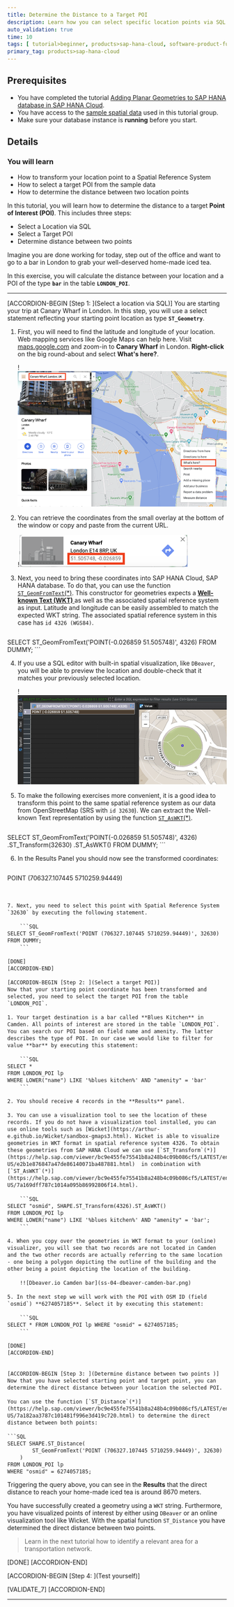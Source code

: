 ```yaml
---
title: Determine the Distance to a Target POI
description: Learn how you can select specific location points via SQL and determine the distance between two points in SAP HANA Cloud, SAP HANA database.
auto_validation: true
time: 10
tags: [ tutorial>beginner, products>sap-hana-cloud, software-product-function>sap-hana-spatial, software-product-function>sap-hana-cloud\,-sap-hana-database, software-product-function>sap-hana-multi-model-processing]
primary_tag: products>sap-hana-cloud
---
```


## Prerequisites
- You have completed the tutorial [Adding Planar Geometries to SAP HANA database in SAP HANA Cloud](hana-cloud-smart-multi-model-2).
- You have access to the [sample spatial data](https://github.com/SAP-samples/teched2020-DAT260/blob/main/exercises/data/DAT260.tar.gz) used in this tutorial group.
- Make sure your database instance is **running** before you start.


## Details
### You will learn
- How to transform your location point to a Spatial Reference System
- How to select a target POI from the sample data
- How to determine the distance between two location points


In this tutorial, you will learn how to determine the distance to a target **Point of Interest (POI)**. This includes three steps:

-	Select a Location via SQL
-	Select a Target POI
-	Determine distance between two points

Imagine you are done working for today, step out of the office and want to go to a bar in London to grab your well-deserved home-made iced tea.

In this exercise, you will calculate the distance between your location and a POI of the type **`bar`** in the table **`LONDON_POI`**.


---

[ACCORDION-BEGIN [Step 1: ](Select a location via SQL)]
You are starting your trip at Canary Wharf in London. In this step, you will use a select statement reflecting your starting point location as type **`ST_Geometry`**.

1. First, you will need to find the latitude and longitude of your location. Web mapping services like Google Maps can help here. Visit [maps.google.com](https://www.google.com/maps) and zoom-in to **Canary Wharf** in London. **Right-click** on the big round-about and select **What's here?**.

    !![google maps what's here](ss-01-gmaps-whats-here.png)

2. You can retrieve the coordinates from the small overlay at the bottom of the window or copy and paste from the current URL.

    !![google maps coordinates](ss-02-gmaps-coordinates.png)

3. Next, you need to bring these coordinates into SAP HANA Cloud, SAP HANA database. To do that, you can use the function [`ST_GeomFromText`(*)](https://help.sap.com/viewer/bc9e455fe75541b8a248b4c09b086cf5/LATEST/en-US/7a194a8e787c1014bed49b5134e6b930.html). This constructor for geometries expects a [ **Well-known Text (WKT)** ](https://en.wikipedia.org/wiki/Well-known_text_representation_of_geometry) as well as the associated spatial reference system as input. Latitude and longitude can be easily assembled to match the expected WKT string. The associated spatial reference system in this case has `id 4326 (WGS84)`.

    ```SQL
SELECT ST_GeomFromText('POINT(-0.026859 51.505748)', 4326) FROM DUMMY;
    ```

4. If you use a SQL editor with built-in spatial visualization, like `DBeaver`, you will be able to preview the location and double-check that it matches your previously selected location.

    !![Dbeaver.io preview location](ss-03-dbeaver-preview-location.png)

5. To make the following exercises more convenient, it is a good idea to transform this point to the same spatial reference system as our data from OpenStreetMap (SRS with `id 32630`). We can extract the Well-known Text representation by using the function [`ST_AsWKT`(*)](https://help.sap.com/viewer/bc9e455fe75541b8a248b4c09b086cf5/LATEST/en-US/7a169dff787c1014a095b86992806f14.html).

    ```SQL
SELECT ST_GeomFromText('POINT(-0.026859 51.505748)', 4326) .ST_Transform(32630) .ST_AsWKT() FROM DUMMY;
    ```

6. In the Results Panel you should now see the transformed coordinates:

    ```
POINT (706327.107445 5710259.94449)
```


7. Next, you need to select this point with Spatial Reference System `32630` by executing the following statement.

    ```SQL
SELECT ST_GeomFromText('POINT (706327.107445 5710259.94449)', 32630) FROM DUMMY;
    ```

[DONE]
[ACCORDION-END]

[ACCORDION-BEGIN [Step 2: ](Select a target POI)]
Now that your starting point coordinate has been transformed and selected, you need to select the target POI from the table `LONDON_POI`.

1. Your target destination is a bar called **Blues Kitchen** in Camden. All points of interest are stored in the table `LONDON_POI`. You can search our POI based on field name and amenity. The latter describes the type of POI. In our case we would like to filter for value **bar** by executing this statement:

    ```SQL
SELECT *
FROM LONDON_POI lp
WHERE LOWER("name") LIKE '%blues kitchen%' AND "amenity" = 'bar'
    ```

2. You should receive 4 records in the **Results** panel.

3. You can use a visualization tool to see the location of these records. If you do not have a visualization tool installed, you can use online tools such as [Wicket](https://arthur-e.github.io/Wicket/sandbox-gmaps3.html). Wicket is able to visualize geometries in WKT format in spatial reference system 4326. To obtain these geometries from SAP HANA Cloud we can use [`ST_Transform`(*)](https://help.sap.com/viewer/bc9e455fe75541b8a248b4c09b086cf5/LATEST/en-US/e2b1e876847a47de86140071ba487881.html)  in combination with [`ST_AsWKT`(*)](https://help.sap.com/viewer/bc9e455fe75541b8a248b4c09b086cf5/LATEST/en-US/7a169dff787c1014a095b86992806f14.html).

    ```SQL
SELECT "osmid", SHAPE.ST_Transform(4326).ST_AsWKT()
FROM LONDON_POI lp
WHERE LOWER("name") LIKE '%blues kitchen%' AND "amenity" = 'bar';
    ```

4. When you copy over the geometries in WKT format to your (online) visualizer, you will see that two records are not located in Camden and the two other records are actually referring to the same location - one being a polygon depicting the outline of the building and the other being a point depicting the location of the building.

    !![Dbeaver.io Camden bar](ss-04-dbeaver-camden-bar.png)

5. In the next step we will work with the POI with OSM ID (field `osmid`) **6274057185**. Select it by executing this statement:

    ```SQL
SELECT * FROM LONDON_POI lp WHERE "osmid" = 6274057185;
    ```

[DONE]
[ACCORDION-END]


[ACCORDION-BEGIN [Step 3: ](Determine distance between two points )]
Now that you have selected starting point and target point, you can determine the direct distance between your location the selected POI.

You can use the function [`ST_Distance`(*)](https://help.sap.com/viewer/bc9e455fe75541b8a248b4c09b086cf5/LATEST/en-US/7a182aa3787c101481f996e3d419c720.html) to determine the direct distance between both points:

```SQL
SELECT SHAPE.ST_Distance(
        ST_GeomFromText('POINT (706327.107445 5710259.94449)', 32630)
    )
FROM LONDON_POI lp
WHERE "osmid" = 6274057185;
```

Triggering the query above, you can see in the **Results** that the direct distance to reach your home-made iced tea is around 8670 meters.

You have successfully created a geometry using a `WKT` string. Furthermore, you have visualized points of interest by either using `DBeaver` or an online visualization tool like Wicket. With the spatial function `ST_Distance` you have determined the direct distance between two points.

> Learn in the next tutorial how to identify a relevant area for a transportation network.



[DONE]
[ACCORDION-END]

[ACCORDION-BEGIN [Step 4: ](Test yourself)]



[VALIDATE_7]
[ACCORDION-END]

---
